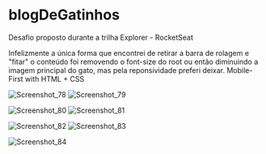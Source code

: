 # blogDeGatinhos
Desafio proposto durante a trilha Explorer - RocketSeat

Infelizmente a única forma que encontrei de retirar a barra de rolagem e "fitar" o conteúdo foi removendo o font-size do root ou então diminuindo a imagem principal do gato, mas pela reponsividade preferi deixar.
Mobile-First with HTML + CSS

![Screenshot_78](https://github.com/Schambin/blogDeGatinhos/assets/118319638/3e22537c-d072-4728-8c5e-e51438574872) 
![Screenshot_79](https://github.com/Schambin/blogDeGatinhos/assets/118319638/749e8856-813b-4a3e-9619-d2197ba90448)


![Screenshot_80](https://github.com/Schambin/blogDeGatinhos/assets/118319638/48d79754-488c-46c8-b197-ee0c55757067)
![Screenshot_81](https://github.com/Schambin/blogDeGatinhos/assets/118319638/5a058717-9a0a-4456-9a8a-a41017b2b6f6)

![Screenshot_82](https://github.com/Schambin/blogDeGatinhos/assets/118319638/fd123546-b157-4ecc-8688-8c3a1187ec65)
![Screenshot_83](https://github.com/Schambin/blogDeGatinhos/assets/118319638/8777ebc9-e2f6-420c-b6e8-cfa5ccb1dd67)

![Screenshot_84](https://github.com/Schambin/blogDeGatinhos/assets/118319638/8f076227-781e-44eb-b8de-8ca460fba70c)
